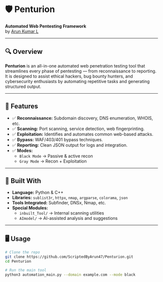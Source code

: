 # 🛡️ Penturion

**Automated Web Pentesting Framework**  
by [Arun Kumar L](https://github.com/ScriptedByArun47)

---

## 🔍 Overview

**Penturion** is an all-in-one automated web penetration testing tool that streamlines every phase of pentesting — from reconnaissance to reporting. It is designed to assist ethical hackers, bug bounty hunters, and cybersecurity enthusiasts by automating repetitive tasks and generating structured output.

---

## 🚀 Features

- ✅ **Reconnaissance:** Subdomain discovery, DNS enumeration, WHOIS, etc.
- ✅ **Scanning:** Port scanning, service detection, web fingerprinting.
- ✅ **Exploitation:** Identifies and automates common web-based attacks.
- ✅ **Bypass:** WAF/403/401 bypass techniques.
- ✅ **Reporting:** Clean JSON output for logs and integration.
- ✅ **Modes:**  
  - `Black Mode` → Passive & active recon  
  - `Gray Mode` → Recon + Exploitation  

---

## 🧰 Built With

- **Language:** Python & C++
- **Libraries:** `sublist3r`, `httpx`, `nmap`, `argparse`, `colorama`, `json`
- **Tools Integrated:** Subfinder, DNSx, Nmap, etc.
- **Special Modules:**  
  - `inbuilt_Tool/` → Internal scanning utilities  
  - `AImodel/` → AI-assisted analysis and suggestions

---

## 🖥️ Usage

```bash
# Clone the repo
git clone https://github.com/ScriptedByArun47/Penturion.git
cd Penturion

# Run the main tool
python3 automation_main.py --domain example.com --mode black
